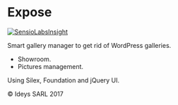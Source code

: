 Expose
======

[![SensioLabsInsight](https://insight.sensiolabs.com/projects/139c213b-18b3-4456-a51e-ba8a765a7774/small.png)](https://insight.sensiolabs.com/projects/139c213b-18b3-4456-a51e-ba8a765a7774)

Smart gallery manager to get rid of WordPress galleries.

* Showroom.
* Pictures management.

Using Silex, Foundation and jQuery UI.

&copy; Ideys SARL 2017
